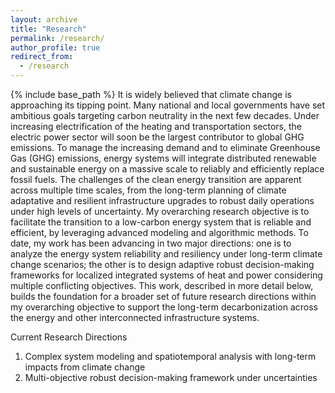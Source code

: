```yaml
---
layout: archive
title: "Research"
permalink: /research/
author_profile: true
redirect_from:
  - /research
---
```


{% include base_path %}
It is widely believed that climate change is approaching its tipping point. Many national and local governments have set ambitious goals targeting carbon neutrality in the next few decades. Under increasing electrification of the heating and transportation sectors, the electric power sector will soon be the largest contributor to global GHG emissions. To manage the increasing demand and to eliminate Greenhouse Gas (GHG) emissions, energy systems will integrate distributed renewable and sustainable energy on a massive scale to reliably and efficiently replace fossil fuels. The challenges of the clean energy transition are apparent across multiple time scales, from the long-term planning of climate adaptative and resilient infrastructure upgrades to robust daily operations under high levels of uncertainty. My overarching research objective is to facilitate the transition to a low-carbon energy system that is reliable and efficient, by leveraging advanced modeling and algorithmic methods. To date, my work has been advancing in two major directions: one is to analyze the energy system reliability and resiliency under long-term climate change scenarios; the other is to design adaptive robust decision-making frameworks for localized integrated systems of heat and power considering multiple conflicting objectives. This work, described in more detail below, builds the foundation for a broader set of future research directions within my overarching objective to support the long-term decarbonization across the energy and other interconnected infrastructure systems.

Current Research Directions
1. Complex system modeling and spatiotemporal analysis with long-term impacts from climate change
2. Multi-objective robust decision-making framework under uncertainties

